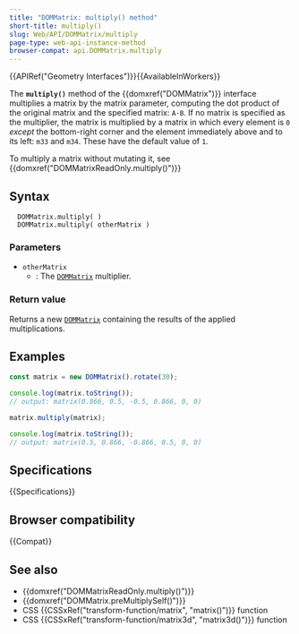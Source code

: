 ```yaml
---
title: "DOMMatrix: multiply() method"
short-title: multiply()
slug: Web/API/DOMMatrix/multiply
page-type: web-api-instance-method
browser-compat: api.DOMMatrix.multiply
---
```


{{APIRef("Geometry Interfaces")}}{{AvailableInWorkers}}

The **`multiply()`** method of the {{domxref("DOMMatrix")}} interface multiplies a matrix by the matrix parameter, computing the dot product of the original matrix and the specified matrix: `A⋅B`. If no matrix is specified as the multiplier, the matrix is multiplied by a matrix in which every element is `0` _except_ the bottom-right corner and the element immediately above and to its left: `m33` and `m34`. These have the default value of `1`.

To multiply a matrix without mutating it, see {{domxref("DOMMatrixReadOnly.multiply()")}}

## Syntax

```js-nolint
  DOMMatrix.multiply( )
  DOMMatrix.multiply( otherMatrix )
```

### Parameters

- `otherMatrix`
  - : The [`DOMMatrix`](/en-US/docs/Web/API/DOMMatrix) multiplier.

### Return value

Returns a new [`DOMMatrix`](/en-US/docs/Web/API/DOMMatrix) containing the results of the applied multiplications.

## Examples

```js
const matrix = new DOMMatrix().rotate(30);

console.log(matrix.toString());
// output: matrix(0.866, 0.5, -0.5, 0.866, 0, 0)

matrix.multiply(matrix);

console.log(matrix.toString());
// output: matrix(0.5, 0.866, -0.866, 0.5, 0, 0)
```

## Specifications

{{Specifications}}

## Browser compatibility

{{Compat}}

## See also

- {{domxref("DOMMatrixReadOnly.multiply()")}}
- {{domxref("DOMMatrix.preMultiplySelf()")}}
- CSS {{CSSxRef("transform-function/matrix", "matrix()")}} function
- CSS {{CSSxRef("transform-function/matrix3d", "matrix3d()")}} function
